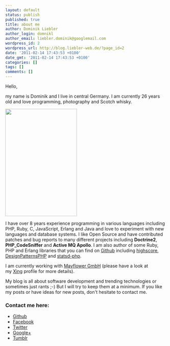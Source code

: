 ```yaml
---
layout: default
status: publish
published: true
title: about me
author: Dominik Liebler
author_login: domnikl
author_email: liebler.dominik@googlemail.com
wordpress_id: 2
wordpress_url: http://blog.liebler-web.de/?page_id=2
date: '2011-02-14 17:43:53 +0100'
date_gmt: '2011-02-14 17:43:53 +0100'
categories: []
tags: []
comments: []
---
```

<p>Hello,</p>
<p>my name is Dominik and I live in central Germany. I am currently 26 years old and love programming, photography and Scotch whisky.</p>
<p><a href="http://thewebdev.de/wp-content/uploads/2011/02/IMG_7638.jpg"><img class="wp-image-483 alignright" title="Dominik Liebler" alt="" src="http://thewebdev.de/wp-content/uploads/2011/02/IMG_7638.jpg" width="224" height="336" /></a></p>
<p>I have over 8 years experience programming in various languages including PHP, Ruby, C, JavaScript, Erlang and Java and love to experiment with new languages and database systems. I like Open Source and have contributed patches and bug reports to many different projects including <strong>Doctrine2</strong>, <strong>PHP_CodeSniffer</strong> and <strong>Active MQ Apollo</strong>. I am also author of some Ruby, PHP and Erlang libraries that you can find on <a href="https://github.com/domnikl" target="_blank">Github</a> including <a href="https://github.com/domnikl/highscore" target="_blank">highscore</a>, <a href="https://github.com/domnikl/DesignPatternsPHP" target="_blank">DesignPatternsPHP</a> and <a href="https://github.com/domnikl/statsd-php" target="_blank">statsd-php</a>.</p>
<p>I am currently working with <a href="http://www.mayflower.de/de" target="_blank">Mayflower GmbH</a> (please have a look at my <a href="https://www.xing.com/profile/Dominik_Liebler" target="_blank">Xing</a> profile for more details).</p>
<p>My blog is all about software development and trending technologies or sometimes just rants ;-) But I will try to keep them at a minimum. If you like my posts or have ideas for new posts, don't hesitate to contact me.</p>
<h3>Contact me here:</h3>
<ul>
<li><a href="https://github.com/domnikl" target="_blank">Github</a></li>
<li><a href="http://www.facebook.com/profile.php?id=100000276778047" target="_blank">Facebook</a></li>
<li><a href="http://twitter.com/#!/domnikl" target="_blank">Twitter</a></li>
<li><a href="https://plus.google.com/116337755237991508709">Google+</a></li>
<li><a href="http://domnikl.tumblr.com" target="_blank">Tumblr</a></li>
</ul>
